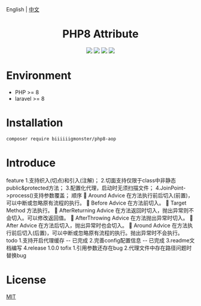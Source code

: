 English | [中文](./README-CN.md)

<div align="center">

# PHP8 Attribute

<p>
    <a href="https://github.com/biiiiiigmonster/php8-aop/blob/master/LICENSE"><img src="https://img.shields.io/badge/license-MIT-7389D8.svg?style=flat" ></a>
    <a href="https://github.com/biiiiiigmonster/php8-aop/releases" ><img src="https://img.shields.io/github/release/biiiiiigmonster/php8-aop.svg?color=4099DE" /></a> 
    <a href="https://packagist.org/packages/biiiiiigmonster/php8-aop"><img src="https://img.shields.io/packagist/dt/biiiiiigmonster/php8-aop.svg?color=" /></a> 
    <a><img src="https://img.shields.io/badge/php-8.0+-59a9f8.svg?style=flat" /></a> 
</p>

</div>



# Environment

- PHP >= 8
- laravel >= 8


# Installation

```bash
composer require biiiiiigmonster/php8-aop
```

# Introduce
feature
1.支持织入(切点)和引入(注解)；
2.切面支持仅限于class中非静态public&protected方法；
3.配置化代理，启动时无须扫描文件；
4.JoinPoint->process()支持参数覆盖；
顺序
 Around Advice 在方法执行前后切入(前置)，可以中断或忽略原有流程的执行。
 Before Advice 在方法前切入。
 Target Method 方法执行。
 AfterReturning Advice 在方法返回时切入，抛出异常则不会切入。可以修改返回值。
 AfterThrowing Advice 在方法抛出异常时切入。
 After Advice 在方法后切入，抛出异常时也会切入。
 Around Advice 在方法执行前后切入(后置)，可以中断或忽略原有流程的执行。抛出异常时不会执行。
todo
1.支持开启代理缓存    -- 已完成
2.完善config配置信息  -- 已完成
3.readme文档编写
4.release 1.0.0
tofix
1.引用参数还存在bug
2.代理文件中存在路径问题时替换bug
# License
[MIT](./LICENSE)
